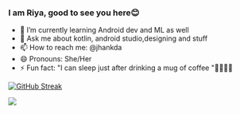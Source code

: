 ### I am Riya, good to see you here😊

- 🌱 I’m currently learning Android dev and ML as well
- 💬 Ask me about kotlin, android studio,designing and stuff
- 📫 How to reach me: @jhankda
- 😄 Pronouns: She/Her
- ⚡ Fun fact: "I can sleep just after drinking a mug of coffee "🤷‍♀️🤦‍♀️




[![GitHub Streak](https://github-readme-streak-stats.herokuapp.com?user=Riya-jhankda&theme=radical)](https://git.io/streak-stats)

<img src="https://github-readme-stats.vercel.app/api?username=Riya-jhankda&show_icons=true&theme=radical">
